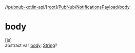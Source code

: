 //[pubnub-kotlin-api](../../../../index.md)/[[root]](../../index.md)/[PubNub](../index.md)/[NotificationsPayload](index.md)/[body](body.md)

# body

[js]\
abstract var [body](body.md): [String](https://kotlinlang.org/api/latest/jvm/stdlib/kotlin-stdlib/kotlin/-string/index.html)?

